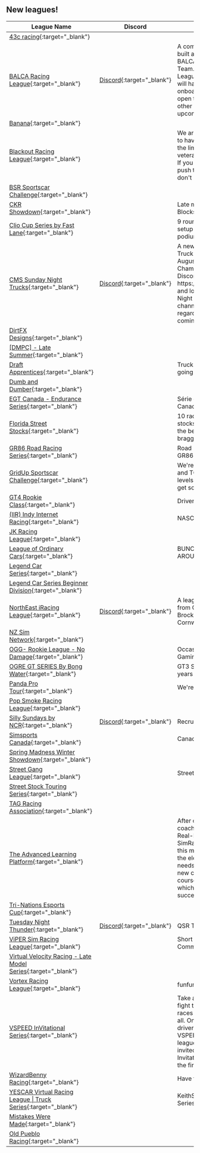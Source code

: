 ## New leagues!

| League Name | Discord | About |
|------------------------------------------------------------------------------------------------------------------------------------------|--------------------------------------------------------------|------------------------------------------------------------------------------------------------------------------------------------------------------------------------------------------------------------------------------------------------------------------------|
|[43c racing](https://members.iracing.com/membersite/member/LeagueView.do?league=11321){:target="_blank"} | | |
|[BALCA Racing League](https://members.iracing.com/membersite/member/LeagueView.do?league=11338){:target="_blank"} |[Discord](https://discord.gg/balca){:target="_blank"} |A competitive racing league built and managed by the BALCA E\-Sports Racing Team\. Join the discord at the League URL\. New drivers will have to undergo a quick onboarding chat\. We are open to collaborating with other racing teams for the upcoming league season\. |
|[Banana](https://members.iracing.com/membersite/member/LeagueView.do?league=11333){:target="_blank"} | | |
|[Blackout Racing League](https://members.iracing.com/membersite/member/LeagueView.do?league=11326){:target="_blank"} | |We are a league dedicated to having fun while pushing the limits of rookie and veteran drivers to the game\. If you feel like you gotta push the limits and have fun don't be shy\. |
|[BSR Sportscar Challenge](https://members.iracing.com/membersite/member/LeagueView.do?league=11328){:target="_blank"} | | |
|[CKR Showdown](https://members.iracing.com/membersite/member/LeagueView.do?league=11341){:target="_blank"} | |Late models, UMP, Big Blocks |
|[Clio Cup Series by Fast Lane](https://members.iracing.com/membersite/member/LeagueView.do?league=11336){:target="_blank"} | |9 rounds, 18 races, fixed setup and prizes for the podium\. |
|[CMS Sunday Night Trucks](https://members.iracing.com/membersite/member/LeagueView.do?league=11327){:target="_blank"} |[Discord](https://discord.gg/cmsracing){:target="_blank"} |A new Sunday Night Nascar Truck Series starting in August\.   Head over to Champion Motorsports' Discord at https://discord\.gg/cmsracing and look for the Sunday Night Trucks discussion channel\!   More information regarding numbers, etc\. coming very, very soon\! |
|[DirtFX Designs](https://members.iracing.com/membersite/member/LeagueView.do?league=11332){:target="_blank"} | | |
|[\[DMPC\] \- Late Summer](https://members.iracing.com/membersite/member/LeagueView.do?league=11357){:target="_blank"} | | |
|[Draft Apprentices](https://members.iracing.com/membersite/member/LeagueView.do?league=11349){:target="_blank"} | |Trucks, Xfinity, and 87's going fast\! |
|[Dumb and Dumber](https://members.iracing.com/membersite/member/LeagueView.do?league=11325){:target="_blank"} | | |
|[EGT Canada \- Endurance Series](https://members.iracing.com/membersite/member/LeagueView.do?league=11322){:target="_blank"} | |Série d'endurance EGT Canada |
|[Florida Street Stocks](https://members.iracing.com/membersite/member/LeagueView.do?league=11313){:target="_blank"} | |10 race series of street stocks fighting to see who is the best and gets all the bragging rights |
|[GR86 Road Racing Series](https://members.iracing.com/membersite/member/LeagueView.do?league=11345){:target="_blank"} | |Road Racing with the Toyota GR86 |
|[GridUp Sportscar Challenge](https://members.iracing.com/membersite/member/LeagueView.do?league=11320){:target="_blank"} | |We're here for the GT3 GT4 and TCR action\. Drivers of all levels welcome\. Grid Up and get some\. |
|[GT4 Rookie Class](https://members.iracing.com/membersite/member/LeagueView.do?league=11353){:target="_blank"} | |Drivers under 1500 iRating |
|[\(IIR\) Indy Internet Racing](https://members.iracing.com/membersite/member/LeagueView.do?league=11348){:target="_blank"} | |NASCAR |
|[JK Racing League](https://members.iracing.com/membersite/member/LeagueView.do?league=11329){:target="_blank"} | | |
|[League of Ordinary Cars](https://members.iracing.com/membersite/member/LeagueView.do?league=11347){:target="_blank"} | |BUNCH OF NOOBS DRIVIN AROUND |
|[Legend Car Series](https://members.iracing.com/membersite/member/LeagueView.do?league=11316){:target="_blank"} | | |
|[Legend Car Series Beginner Division](https://members.iracing.com/membersite/member/LeagueView.do?league=11344){:target="_blank"} | | |
|[NorthEast iRacing League](https://members.iracing.com/membersite/member/LeagueView.do?league=11315){:target="_blank"} |[Discord](https://discord.gg/yNrtfZW7ra){:target="_blank"} |A league for drivers and fans from Can Am Speedway, Brockville Speedway and Cornwall Speedway |
|[NZ Sim Network](https://members.iracing.com/membersite/member/LeagueView.do?league=11317){:target="_blank"} | | |
|[OGG\- Rookie League \- No Damage](https://members.iracing.com/membersite/member/LeagueView.do?league=11340){:target="_blank"} | |Occasional Gentlemen Gaming |
|[OGRE GT SERIES By Bong Water](https://members.iracing.com/membersite/member/LeagueView.do?league=11350){:target="_blank"} | |GT3 Series for drivers 50 years and older |
|[Panda Pro Tour](https://members.iracing.com/membersite/member/LeagueView.do?league=11330){:target="_blank"} | |We're not that drunk\! |
|[Pop Smoke Racing League](https://members.iracing.com/membersite/member/LeagueView.do?league=11352){:target="_blank"} | | |
|[Silly Sundays by NCR](https://members.iracing.com/membersite/member/LeagueView.do?league=11356){:target="_blank"} |[Discord](https://discord.gg/SRJSTXwh){:target="_blank"} |Recruiting Clean Racers |
|[Simsports Canada](https://members.iracing.com/membersite/member/LeagueView.do?league=11319){:target="_blank"} | |Canadian Simsports league |
|[Spring Madness Winter Showdown](https://members.iracing.com/membersite/member/LeagueView.do?league=11312){:target="_blank"} | | |
|[Street Gang League](https://members.iracing.com/membersite/member/LeagueView.do?league=11354){:target="_blank"} | |Street Stocks, open set ups |
|[Street Stock Touring Series](https://members.iracing.com/membersite/member/LeagueView.do?league=11331){:target="_blank"} | | |
|[TAG Racing Association](https://members.iracing.com/membersite/member/LeagueView.do?league=11355){:target="_blank"} | | |
|[The Advanced Learning Platform](https://members.iracing.com/membersite/member/LeagueView.do?league=11343){:target="_blank"} | |After completing over 500 coaching sessions with Real\-Life drivers & SimRacers, we developed this method that includes all the elements a student needs to properly learn a new concept\. Most of our courses follow this structure, which guarantees your success\. |
|[Tri\-Nations Esports Cup](https://members.iracing.com/membersite/member/LeagueView.do?league=11318){:target="_blank"} | | |
|[Tuesday Night Thunder](https://members.iracing.com/membersite/member/LeagueView.do?league=11339){:target="_blank"} |[Discord](https://discord.gg/qsrsimulations){:target="_blank"} |QSR Truck Series |
|[ViPER Sim Racing League](https://members.iracing.com/membersite/member/LeagueView.do?league=11323){:target="_blank"} | |Short Track Racing Community |
|[Virtual Velocity Racing \- Late Model Series](https://members.iracing.com/membersite/member/LeagueView.do?league=11337){:target="_blank"} | | |
|[Vortex Racing League](https://members.iracing.com/membersite/member/LeagueView.do?league=11324){:target="_blank"} | |funfunfun |
|[VSPEED InVitational Series](https://members.iracing.com/membersite/member/LeagueView.do?league=11314){:target="_blank"} | |Take a chance at glory and fight through two rounds of races for a chance to win it all\. Only open to the first 75 drivers participating in VSPEED broadcasted leagues\. Drivers will be invited to the VSPEED Invitational League prior to the first sessions |
|[WizardBenny Racing](https://members.iracing.com/membersite/member/LeagueView.do?league=11346){:target="_blank"} | |Have fun make friends |
|[YESCAR Virtual Racing League \| Truck Series](https://members.iracing.com/membersite/member/LeagueView.do?league=11335){:target="_blank"} | |KeithSaysYes\.com Truck Series |
|[Mistakes Were Made](https://members.iracing.com/membersite/member/LeagueView.do?league=11334){:target="_blank"} | | |
|[Old Pueblo Racing](https://members.iracing.com/membersite/member/LeagueView.do?league=11351){:target="_blank"} | | |

